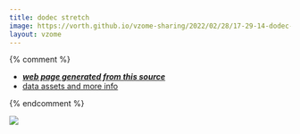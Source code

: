 ```yaml
---
title: dodec stretch
image: https://vorth.github.io/vzome-sharing/2022/02/28/17-29-14-dodec-stretch/dodec-stretch.png
layout: vzome
---
```


{% comment %}
 - [***web page generated from this source***][post]
 - [data assets and more info][github]

[post]: <https://vorth.github.io/vzome-sharing/2022/02/28/dodec-stretch-17-29-14.html>
[github]: <https://github.com/vorth/vzome-sharing/tree/main/2022/02/28/17-29-14-dodec-stretch/>
{% endcomment %}

<vzome-viewer style="width: 100%; height: 65vh;"
       src="https://vorth.github.io/vzome-sharing/2022/02/28/17-29-14-dodec-stretch/dodec-stretch.vZome" >
  <img src="https://vorth.github.io/vzome-sharing/2022/02/28/17-29-14-dodec-stretch/dodec-stretch.png" />
</vzome-viewer>